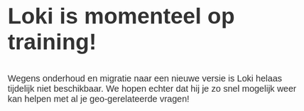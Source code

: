 <!doctype html>
<title>Pagina in Onderhoud</title>
<style>
  body { text-align: center; padding: 150px; }
  h1 { font-size: 50px; }
  body { font: 20px Helvetica, sans-serif; color: #333; }
  article { display: block; text-align: left; width: 650px; margin: 0 auto; }
  a { color: #dc8100; text-decoration: none; }
  a:hover { color: #333; text-decoration: none; }
</style>

<article>
    <h1>Loki is momenteel op training!</h1>
    <div>
        <p>Wegens onderhoud en migratie naar een nieuwe versie is Loki helaas tijdelijk niet beschikbaar. We hopen echter dat hij je zo snel mogelijk weer kan helpen met al je geo-gerelateerde vragen!</p>
    </div>
</article>

<!-- ---
layout: blank
title: Loki Demonstrator
---
<iframe src="https://lokimx7-development.cfapps.eu10.hana.ondemand.com/" frameborder="0" style="overflow:hidden;overflow-x:hidden;overflow-y:hidden;height:100%;width:100%;position:absolute;top:0px;left:0px;right:0px;bottom:0px" height="100%" width="100%">
</iframe>
 -->